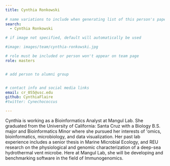 ```yaml
---
title: Cynthia Ronkowski
 
# name variations to include when generating list of this person's papers
search:
  - Cynthia Ronkowski

# if image not specified, default will automatically be used

#image: images/team/cynthia-ronkowski.jpg

# role must be included or person won't appear on team page
role: masters


# add person to alumni group


# contact info and social media links
email: cr_055@usc.edu
github: CynthiaFlaire
#twitter: Cynechococcus

---
```


Cynthia is working as a Bioinformatics Analyst at Mangul Lab. She graduated from the University of California: Santa Cruz with a Biology B.S. major and Bioinformatics Minor where she pursued her interests of 'omics, bioinformatics, microbiology, and data visualization. Her past lab experience includes a senior thesis in Marine Microbial Ecology, and REU research on the physiological and genomic characterization of a deep-sea hydrothermal vent microbe. Here at Mangul Lab, she will be developing and benchmarking software in the field of Immunogenomics.

